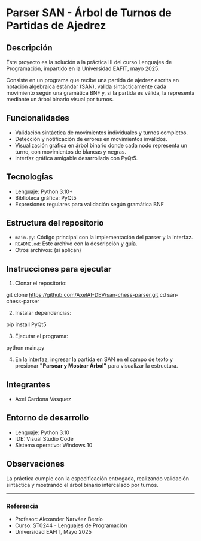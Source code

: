 # Parser SAN - Árbol de Turnos de Partidas de Ajedrez 

## Descripción

Este proyecto es la solución a la práctica III del curso Lenguajes de Programación, impartido en la Universidad EAFIT, mayo 2025.

Consiste en un programa que recibe una partida de ajedrez escrita en notación algebraica estándar (SAN), valida sintácticamente cada movimiento según una gramática BNF y, si la partida es válida, la representa mediante un árbol binario visual por turnos.

## Funcionalidades

- Validación sintáctica de movimientos individuales y turnos completos.
- Detección y notificación de errores en movimientos inválidos.
- Visualización gráfica en árbol binario donde cada nodo representa un turno, con movimientos de blancas y negras.
- Interfaz gráfica amigable desarrollada con PyQt5.

## Tecnologías

- Lenguaje: Python 3.10+
- Biblioteca gráfica: PyQt5
- Expresiones regulares para validación según gramática BNF

## Estructura del repositorio

- `main.py`: Código principal con la implementación del parser y la interfaz.
- `README.md`: Este archivo con la descripción y guía.
- Otros archivos: (si aplican)

## Instrucciones para ejecutar

1. Clonar el repositorio:


git clone https://github.com/AxelAI-DEV/san-chess-parser.git
cd san-chess-parser


2. Instalar dependencias:


pip install PyQt5


3. Ejecutar el programa:


python main.py


4. En la interfaz, ingresar la partida en SAN en el campo de texto y presionar **"Parsear y Mostrar Árbol"** para visualizar la estructura.

## Integrantes

* Axel Cardona Vasquez

## Entorno de desarrollo

* Lenguaje: Python 3.10
* IDE: Visual Studio Code
* Sistema operativo: Windows 10

## Observaciones

La práctica cumple con la especificación entregada, realizando validación sintáctica y mostrando el árbol binario intercalado por turnos.

---

### Referencia

* Profesor: Alexander Narváez Berrío
* Curso: ST0244 - Lenguajes de Programación
* Universidad EAFIT, Mayo 2025
